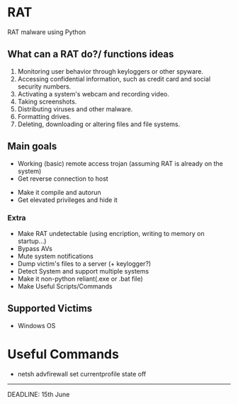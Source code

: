 # RAT
RAT malware using Python

## What can a RAT do?/ functions ideas

1) Monitoring user behavior through keyloggers or other spyware.
2) Accessing confidential information, such as credit card and social security numbers.
3) Activating a system's webcam and recording video.
4) Taking screenshots.
5) Distributing viruses and other malware.
6) Formatting drives.
7) Deleting, downloading or altering files and file systems.

## Main goals

+ Working (basic) remote access trojan (assuming RAT is already on the system)
+ Get reverse connection to host
- Make it compile and autorun
- Get elevated privileges and hide it

### Extra

- Make RAT undetectable (using encription, writing to memory on startup...) 
- Bypass AVs
- Mute system notifications
- Dump victim's files to a server (+ keylogger?)
- Detect System and support multiple systems
- Make it non-python reliant(.exe or .bat file)
- Make Useful Scripts/Commands

## Supported Victims
- Windows OS

# Useful Commands
- netsh advfirewall set currentprofile state off

<hr>

DEADLINE: 15th June
